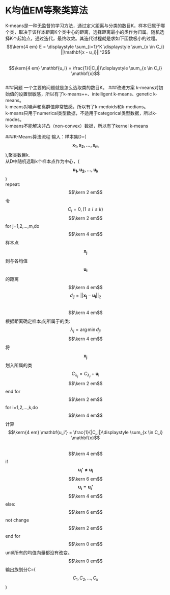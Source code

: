 # K均值EM等聚类算法
K-means是一种无监督的学习方法，通过定义距离与分类的数目K，样本归属于哪个类，取决于该样本距离K个类中心的距离，选择距离最小的类作为归属。随机选择K个起始点，通过迭代，最终收敛。其迭代过程就是求如下函数极小的过程。  
$$\kern{4 em} E = \displaystyle \sum_{i=1}^K \displaystyle \sum_{x \in C_i} ||\mathbf{x - u_i}||^2$$  
$$\kern{4 em} \mathbf{u_i} = \frac{1}{|C_i|}\displaystyle \sum_{x \in C_i} \mathbf{x}$$  
###问题
一个主要的问题就是怎么选取类的数目K。
###改进方案
k-means对初始值的设置很敏感，所以有了k-means++、intelligent k-means、genetic k-means。   
k-means对噪声和离群值非常敏感，所以有了k-medoids和k-medians。   
k-means只用于numerical类型数据，不适用于categorical类型数据，所以k-modes。   
k-means不能解决非凸（non-convex）数据，所以有了kernel k-means

###K-Means算法流程
输入：样本集D=($$\mathbf{x_1,x_2,...,x_m}$$),聚类数目k.  
从D中随机选取k个样本点作为中心，($$\mathbf{u_1,u_2,...,u_k}$$)  
repeat:
$$\kern 2 em$$令$$C_i = 0, (1 \le i \le k)$$
$$\kern 2 em$$for j=1,2,...,m,do
$$\kern 4 em$$ 样本点$$\mathbf{x_j}$$到与各均值$$\mathbf{u_i}$$的距离
$$\kern 4 em$$ $$d_{ij} = ||\mathbf{x_j}-\mathbf{u_i}||_2$$    
$$\kern 4 em$$根据距离确定样本点j所属于的类:$$\lambda_j = \arg \min d_{ji}$$ 
$$\kern 4 em$$将$$\mathbf{x_j}$$划入所属的类$$C_{\lambda_j} =C_{\lambda_j}+\mathbf{u_i}$$
$$\kern 2 em$$end for
$$\kern 2 em$$for i=1,2,...,k,do
$$\kern 4 em$$计算$$\kern{4 em} \mathbf{u_i'} = \frac{1}{|C_i|}\displaystyle \sum_{x \in C_i} \mathbf{x}$$  
$$\kern 4 em$$if $$\mathbf{u_i' \ne u_i}$$
$$\kern 6 em$$ $$\mathbf{u_i = u_i'}$$
$$\kern 4 em$$else: 
$$\kern 6 em$$not change
$$\kern 2 em$$end for
$$\kern 0 em$$until所有的均值向量都没有改变。
$$\kern 0 em$$输出族划分C=($$C_1,C_2,...,C_k$$)























